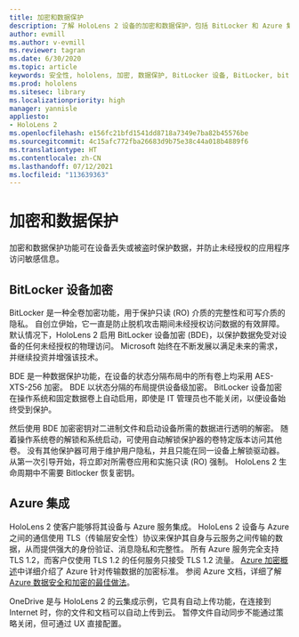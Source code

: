 ```yaml
---
title: 加密和数据保护
description: 了解 HoloLens 2 设备的加密和数据保护，包括 BitLocker 和 Azure 集成。
author: evmill
ms.author: v-evmill
ms.reviewer: tagran
ms.date: 6/30/2020
ms.topic: article
keywords: 安全性, hololens, 加密, 数据保护, BitLocker 设备, BitLocker, bitlocker, bitlocker 加密, azure 集成,
ms.prod: hololens
ms.sitesec: library
ms.localizationpriority: high
manager: yannisle
appliesto:
- HoloLens 2
ms.openlocfilehash: e156fc21bfd1541dd8718a7349e7ba82b45576be
ms.sourcegitcommit: 4c15afc772fba26683d9b75e38c44a018b4889f6
ms.translationtype: HT
ms.contentlocale: zh-CN
ms.lasthandoff: 07/12/2021
ms.locfileid: "113639363"
---
```

# <a name="encryption-and-data-protection"></a>加密和数据保护

加密和数据保护功能可在设备丢失或被盗时保护数据，并防止未经授权的应用程序访问敏感信息。

## <a name="bitlocker-device-encryption"></a>BitLocker 设备加密

BitLocker 是一种全卷加密功能，用于保护只读 (RO) 介质的完整性和可写介质的隐私。  自创立伊始，它一直是防止脱机攻击期间未经授权访问数据的有效屏障。 默认情况下，HoloLens 2 启用 BitLocker 设备加密 (BDE)，以保护数据免受对设备的任何未经授权的物理访问。 Microsoft 始终在不断发展以满足未来的需求，并继续投资并增强该技术。

BDE 是一种数据保护功能，在设备的状态分隔布局中的所有卷上均采用 AES-XTS-256 加密。 BDE 以状态分隔的布局提供设备级加密。 BitLocker 设备加密在操作系统和固定数据卷上自动启用，即使是 IT 管理员也不能关闭，以便设备始终受到保护。

然后使用 BDE 加密密钥对二进制文件和启动设备所需的数据进行透明的解密。 随着操作系统卷的解锁和系统启动，可使用自动解锁保护器的卷特定版本访问其他卷。 没有其他保护器可用于维护用户隐私，并且只能在同一设备上解锁驱动器。 从第一次引导开始，将立即对所需卷应用和实施只读 (RO) 强制。 HoloLens 2 生命周期中不需要 Bitlocker 恢复密钥。

## <a name="azure-integration"></a>Azure 集成 

HoloLens 2 使客户能够将其设备与 Azure 服务集成。 HoloLens 2 设备与 Azure 之间的通信使用 TLS（传输层安全性）协议来保护其自身与云服务之间传输的数据，从而提供强大的身份验证、消息隐私和完整性。 所有 Azure 服务完全支持 TLS 1.2，而客户仅使用 TLS 1.2 的任何服务只接受 TLS 1.2 流量。 [Azure 加密概述](/azure/security/fundamentals/encryption-overview)中详细介绍了 Azure 针对传输数据的加密标准。 参阅 Azure 文档，详细了解 [Azure 数据安全和加密的最佳做法](/azure/security/fundamentals/data-encryption-best-practices)。 

OneDrive 是与 HoloLens 2 的云集成示例，它具有自动上传功能，在连接到 Internet 时，你的文件和文档可以自动上传到云。 暂停文件自动同步不能通过策略关闭，但可通过 UX 直接配置。 
